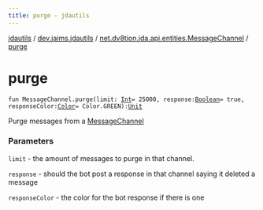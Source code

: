 ```yaml
---
title: purge - jdautils
---
```


[jdautils](../../index.html) / [dev.jaims.jdautils](../index.html) / [net.dv8tion.jda.api.entities.MessageChannel](index.html) / [purge](./purge.html)

# purge

`fun MessageChannel.purge(limit: `[`Int`](https://kotlinlang.org/api/latest/jvm/stdlib/kotlin/-int/index.html)` = 25000, response: `[`Boolean`](https://kotlinlang.org/api/latest/jvm/stdlib/kotlin/-boolean/index.html)` = true, responseColor: `[`Color`](https://docs.oracle.com/javase/6/docs/api/java/awt/Color.html)` = Color.GREEN): `[`Unit`](https://kotlinlang.org/api/latest/jvm/stdlib/kotlin/-unit/index.html)

Purge messages from a [MessageChannel](#)

### Parameters

`limit` - the amount of messages to purge in that channel.

`response` - should the bot post a response in that channel saying it deleted a message

`responseColor` - the color for the bot response if there is one